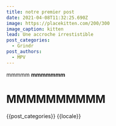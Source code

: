 ```yaml
---
title: notre premier post
date: 2021-04-08T11:32:25.690Z
image: https://placekitten.com/200/300
image_caption: kitten
lead: Une accroche irrestistible
post_categories:
  - Grindr
post_authors:
  - MPV
---
```

mmmmm
**mmmmmmm**

# **MMMMMMMMMM**
{{post_categories}}
{{locale}}
